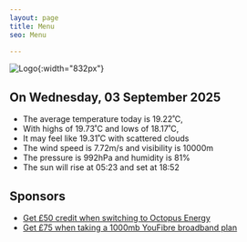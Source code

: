 ```yaml
---
layout: page
title: Menu
seo: Menu

---
```


![Logo](/images/logo.jpg){:width="832px"}

<!-- weather_marker starts -->
## On Wednesday, 03 September 2025

- The average temperature today is 19.22˚C,
- With highs of 19.73˚C and lows of 18.17˚C,
- It may feel like 19.31˚C with scattered clouds
- The wind speed is 7.72m/s and visibility is 10000m
- The pressure is 992hPa and humidity is 81%
- The sun will rise at 05:23 and set at 18:52

<!-- weather_marker ends -->

## Sponsors

- [Get £50 credit when switching to Octopus Energy](https://bit.ly/3oD1nnS)
- [Get £75 when taking a 1000mb YouFibre broadband plan](https://aklam.io/91zWhU?)
